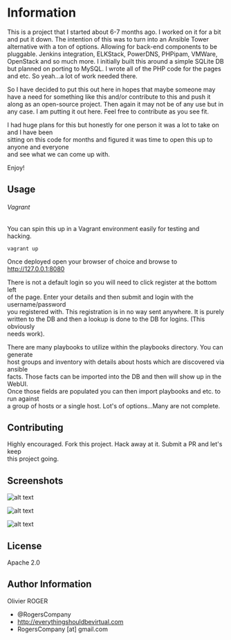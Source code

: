 Information
===========

This is a project that I started about 6-7 months ago. I worked on it for a bit and put it down.
The intention of this was to turn into an Ansible Tower alternative with a ton of options. Allowing
for back-end components to be pluggable. Jenkins integration, ELKStack, PowerDNS, PHPipam, VMWare,
OpenStack and so much more. I initially built this around a simple SQLite DB but planned on porting
to MySQL. I wrote all of the PHP code for the pages and etc. So yeah...a lot of work needed there.

So I have decided to put this out here in hopes that maybe someone may have a need for something
like this and/or contribute to this and push it along as an open-source project. Then again
it may not be of any use but in any case. I am putting it out here. Feel free to contribute as you
see fit.

I had huge plans for this but honestly for one person it was a lot to take on and I have been  
sitting on this code for months and figured it was time to open this up to anyone and everyone  
and see what we can come up with.

Enjoy!

Usage
-----
###### Vagrant
You can spin this up in a Vagrant environment easily for testing and hacking.
````
vagrant up
````
Once deployed open your browser of choice and browse to http://127.0.0.1:8080

There is not a default login so you will need to click register at the bottom left  
of the page. Enter your details and then submit and login with the username/password  
you registered with. This registration is in no way sent anywhere. It is purely  
written to the DB and then a lookup is done to the DB for logins. (This obviously  
needs work).

There are many playbooks to utilize within the playbooks directory. You can generate  
host groups and inventory with details about hosts which are discovered via ansible  
facts. Those facts can be imported into the DB and then will show up in the WebUI.  
Once those fields are populated you can then import playbooks and etc. to run against  
a group of hosts or a single host. Lot's of options...Many are not complete.

Contributing
------------
Highly encouraged. Fork this project. Hack away at it. Submit a PR and let's keep  
this project going.

Screenshots
-----------
![alt text](screenshots/Jenkins_Integration.png "Jenkins Integration")

![alt text](screenshots/Ansible_Group_Actions.png "Ansible Group Actions")

![alt text](screenshots/Ansible_Host_details.png "Ansible Host Details")

License
-------

Apache 2.0

Author Information
------------------

Olivier ROGER
- @RogersCompany
- http://everythingshouldbevirtual.com
- RogersCompany [at] gmail.com
